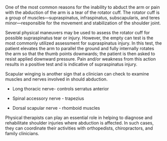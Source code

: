 One of the most common reasons for the inability to abduct the arm or pain with the abduction of the arm is a tear of the rotator cuff. The rotator cuff is a group of muscles—supraspinatus, infraspinatus, subscapularis, and teres minor—responsible for the movement and stabilization of the shoulder joint.

Several physical maneuvers may be used to assess the rotator cuff for possible supraspinatus tear or injury. However, the empty can test is the most commonly utilized assessment for supraspinatus injury. In this test, the patient elevates the arm to parallel the ground and fully internally rotates the arm so that the thumb points downwards; the patient is then asked to resist applied downward pressure. Pain and/or weakness from this action results in a positive test and is indicative of supraspinatus injury.

Scapular winging is another sign that a clinician can check to examine muscles and nerves involved in should abduction.

- Long thoracic nerve- controls serratus anterior

- Spinal accessory nerve - trapezius

- Dorsal scapular nerve - rhomboid muscles

Physical therapists can play an essential role in helping to diagnose and rehabilitate shoulder injuries where abduction is affected. In such cases, they can coordinate their activities with orthopedists, chiropractors, and family clinicians.